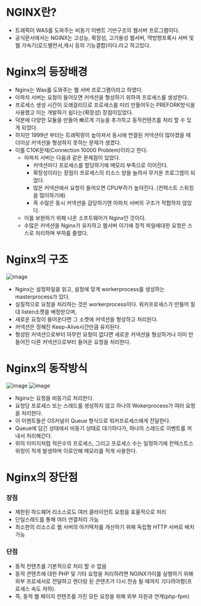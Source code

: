 # NGINX란?
* 트래픽이 WAS를 도와주는 비동기 이벤트 기반구조의 웹서버 프로그램이다.
* 공식문서에서는 NGINX는 고성능, 확장성, 고가용성 웹서버, 역방향프록시 서버 및 웹 가속기(로드밸런서,캐시 등의 기능결합)이다.라고 하고있다.

 # Nginx의 등장배경
 * Nginx는 Was를 도와주는 웹 서버 프로그램이라고 하였다.
 * 아파치 서버는 요청이 들어오면 커넥션을 형성하기 위하여 프로세스를 생성한다.
 * 프로세스 생성 시간이 오래걸리므로 프로세스를 미리 만들어두는 PREFORK방식을 사용했고 이는 개발하기 쉽다는(확장성) 장점이있었다.
 * 덕분에 다양한 모듈을 만들어 빠르게 기능을 추가하고 동적컨텐츠를 처리 할 수 있게 되었다. 
 * 하지만 1999년 부터는 트래픽량이 높아져서 동시에 연결된 커넥션이 많아졌을 때 더이상 커넥션을 형성하지 못하는 문제가 생겼다.
 * 이를 C10K문제(Connection 10000 Problem)이라고 한다.
   * 아파치 서버는 다음과 같은 문제점이 있었다.
      * 커넥션마다 프로세스를 할당하기에 메모리 부족으로 이어진다.
      * 확장성이라는 장점이 프로세스의 리소스 양을 늘려서 무거운 프로그엠이 되었다.
      * 많은 커넥션에서 요청이 들어오면 CPU부하가 높아진다. (컨텍스트 스위칭을 많이하기에)
      * 즉 수많은 동시 커넥션을 감당하기엔 아파치 서버의 구조가 적합하지 않았다.
   * 이를 보완하기 위해 나온 소프트웨어가 Nginx인 것이다.
   * 수많은 커넥션을 Nginx가 유지하고 웹서버 이기에 정적 파일에대한 요청은 스스로 처리하며 부하를 줄였다.

# Nginx의 구조
![image](https://user-images.githubusercontent.com/108817236/210137849-d32b037c-e0ce-4f14-b18e-44c62c425802.png)
* Nginx는 설정파일을 읽고, 설정에 맞게 workerprocess를 생성하는 masterprocess가 있다.
* 실질적으로 요청을 처리하는 것은 workerprocess이다. 워커프로세스가 만들어 질 대 listen소켓을 배정받으며,
* 새로운 요청이 들어온다면 그 소켓에 커넥션을 형성하고 처리된다.
* 커넥션은 정해진 Keep-Alive시간만큼 유지된다. 
* 형성된 커넥션으로부터 아무런 요청이 없다면 새로운 커넥션을 형성하거나 이미 만들어진 다른 커넥션으로부터 들어온 요청을 처리한다.

# Nginx의 동작방식
![image](https://user-images.githubusercontent.com/108817236/210137576-6b60938c-fdaa-4c69-82b7-36d321df16d8.png)
![image](https://user-images.githubusercontent.com/108817236/210137961-522b9fa0-a370-49e2-ad6a-fb7eba4c9aab.png)

* Nginx는 요청을 비동기로 처리한다.
* 요청당 프로세스 또는 스레드를 생성하지 않고 하나의 Wokerprocess가 여러 요청을 처리한다.
* 이 이벤트들은 OS커널이 Queue 형식으로 워커프로세스에게 전달한다.
* Queue에 담긴 상태에서 비동기 상태로 대기하다가, 하나의 스레드로 이벤트를 꺼내서 처리해간다.
* 위의 이미지처럼 적은수의 프로세스, 그리고 프로세스 수는 일정하기에 컨텍스트스위칭이 적게 발생하며 이로인해 메모리를 적게 사용한다.

# Nginx의 장단점
### 장점
* 제한된 하드웨어 리소스로도 여러 클라이언트 요청을 효율적으로 처리 
* 단일스레드를 통해 여러 연결처리 가능
* 최소한의 리소스로 웹 서버의 아키텍처를 개선하기 위해 독립형 HTTP 서버로 배치 가능

### 단점
* 동적 컨텐츠를 기본적으로 처리 할 수 없음
* 동적 콘텐츠에 대한 PHP 및 기타 요청을 처리하려면 NGINX가이를 실행하기 위해 외부 프로세서로 전달하고 렌더링 된 콘텐츠가 다시 전송 될 때까지 기다려야함(프로세스 속도 저하).
* 즉, 동적 웹 페이지 컨텐츠를 가진 모든 요청을 위해 외부 자원과 연계(php-fpm)
